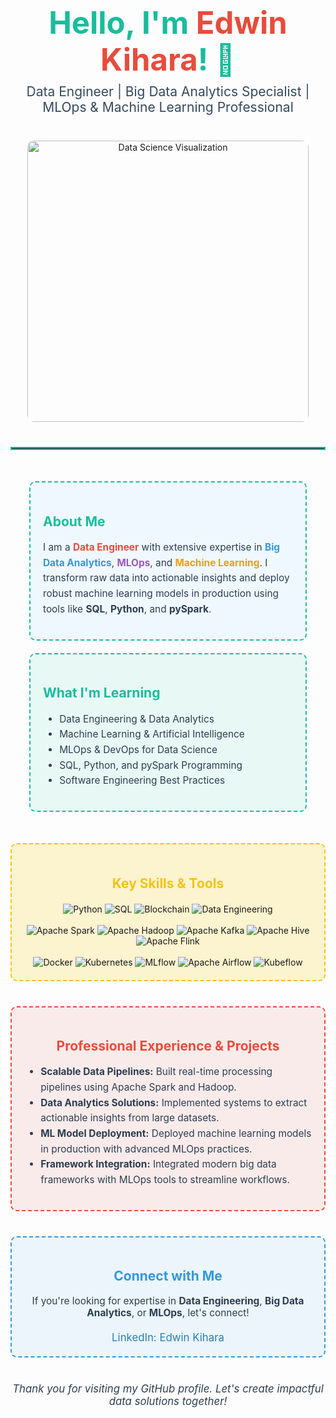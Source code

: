 <div align="center">
  <h1 style="color: #1abc9c; font-size: 3.5em; margin-bottom: 0.2em;">
    Hello, I'm <span style="color: #e74c3c;">Edwin Kihara</span>! 👋
  </h1>
  <p style="font-size: 1.5em; color: #34495e; margin-top: 0;">
    Data Engineer | Big Data Analytics Specialist | MLOps & Machine Learning Professional
  </p>
  <img src="https://media.giphy.com/media/3o7TKSjRrfIPjeiVy8/giphy.gif" alt="Data Science Visualization" width="450" style="border-radius: 10px; margin-top: 20px;">
</div>

<hr style="border: 2px solid #1abc9c; margin: 40px 0;">

<!-- Two-Column Layout for Intro Sections -->
<div style="display: flex; flex-wrap: wrap; justify-content: space-around; margin-bottom: 40px;">

  <!-- About Me -->
  <div style="flex: 1; min-width: 300px; max-width: 400px; margin: 10px; background-color: #f0f8ff; padding: 20px; border-radius: 10px; border: 2px dashed #1abc9c;">
    <h2 style="color: #1abc9c;">About Me</h2>
    <p style="color: #2c3e50; font-size: 1.1em; line-height: 1.6;">
      I am a <strong style="color:#e74c3c;">Data Engineer</strong> with extensive expertise in 
      <strong style="color:#3498db;">Big Data Analytics</strong>, 
      <strong style="color:#9b59b6;">MLOps</strong>, and 
      <strong style="color:#f39c12;">Machine Learning</strong>. I transform raw data into actionable insights and deploy robust machine learning models in production using tools like <strong>SQL</strong>, <strong>Python</strong>, and <strong>pySpark</strong>.
    </p>
  </div>

  <!-- What I'm Learning -->
  <div style="flex: 1; min-width: 300px; max-width: 400px; margin: 10px; background-color: #e8f8f5; padding: 20px; border-radius: 10px; border: 2px dashed #1abc9c;">
    <h2 style="color: #1abc9c;">What I'm Learning</h2>
    <ul style="color: #2c3e50; font-size: 1.1em; line-height: 1.6;">
      <li>Data Engineering & Data Analytics</li>
      <li>Machine Learning & Artificial Intelligence</li>
      <li>MLOps & DevOps for Data Science</li>
      <li>SQL, Python, and pySpark Programming</li>
      <li>Software Engineering Best Practices</li>
    </ul>
  </div>
</div>

<!-- Key Skills & Tools Section -->
<div style="background-color: #fcf3cf; padding: 20px; border-radius: 10px; border: 2px dashed #f1c40f; margin-bottom: 40px;">
  <h2 style="text-align: center; color: #f1c40f;">Key Skills & Tools</h2>
  <div align="center" style="margin-top: 20px;">
    <!-- General Skills -->
    <img src="https://img.shields.io/badge/Python-3776AB?style=for-the-badge&logo=python&logoColor=white" alt="Python">
    <img src="https://img.shields.io/badge/SQL-4479A1?style=for-the-badge&logo=postgresql&logoColor=white" alt="SQL">
    <img src="https://img.shields.io/badge/Blockchain-323232?style=for-the-badge&logo=ethereum&logoColor=white" alt="Blockchain">
    <img src="https://img.shields.io/badge/Data_Engineering-FF69B4?style=for-the-badge&logo=data&logoColor=white" alt="Data Engineering">
    <br/><br/>
    <!-- Big Data Analytics Skills -->
    <img src="https://img.shields.io/badge/Apache_Spark-E25A1C?style=for-the-badge&logo=apache-spark&logoColor=white" alt="Apache Spark">
    <img src="https://img.shields.io/badge/Apache_Hadoop-2C3E50?style=for-the-badge&logo=apachehadoop&logoColor=white" alt="Apache Hadoop">
    <img src="https://img.shields.io/badge/Apache_Kafka-231F20?style=for-the-badge&logo=apachekafka&logoColor=white" alt="Apache Kafka">
    <img src="https://img.shields.io/badge/Apache_Hive-FF9900?style=for-the-badge&logo=apachehive&logoColor=white" alt="Apache Hive">
    <img src="https://img.shields.io/badge/Apache_Flink-00BFFF?style=for-the-badge&logo=apacheflink&logoColor=white" alt="Apache Flink">
    <br/><br/>
    <!-- MLOps & DevOps Skills -->
    <img src="https://img.shields.io/badge/Docker-2496ED?style=for-the-badge&logo=docker&logoColor=white" alt="Docker">
    <img src="https://img.shields.io/badge/Kubernetes-326CE5?style=for-the-badge&logo=kubernetes&logoColor=white" alt="Kubernetes">
    <img src="https://img.shields.io/badge/MLflow-05A5D1?style=for-the-badge&logo=mlflow&logoColor=white" alt="MLflow">
    <img src="https://img.shields.io/badge/Apache_Airflow-017CEE?style=for-the-badge&logo=apacheairflow&logoColor=white" alt="Apache Airflow">
    <img src="https://img.shields.io/badge/Kubeflow-0E6EB8?style=for-the-badge&logo=kubeflow&logoColor=white" alt="Kubeflow">
  </div>
</div>

<!-- Professional Experience & Projects -->
<div style="background-color: #f9ebea; padding: 20px; border-radius: 10px; border: 2px dashed #e74c3c; margin-bottom: 40px;">
  <h2 style="color: #e74c3c; text-align: center;">Professional Experience & Projects</h2>
  <ul style="color: #2c3e50; font-size: 1.1em; line-height: 1.6;">
    <li><strong>Scalable Data Pipelines:</strong> Built real-time processing pipelines using Apache Spark and Hadoop.</li>
    <li><strong>Data Analytics Solutions:</strong> Implemented systems to extract actionable insights from large datasets.</li>
    <li><strong>ML Model Deployment:</strong> Deployed machine learning models in production with advanced MLOps practices.</li>
    <li><strong>Framework Integration:</strong> Integrated modern big data frameworks with MLOps tools to streamline workflows.</li>
  </ul>
</div>

<!-- Connect with Me -->
<div style="background-color: #ebf5fb; padding: 20px; border-radius: 10px; border: 2px dashed #3498db;">
  <h2 style="color: #3498db; text-align: center;">Connect with Me</h2>
  <p style="color: #2c3e50; font-size: 1.1em; text-align: center;">If you're looking for expertise in <strong>Data Engineering</strong>, <strong>Big Data Analytics</strong>, or <strong>MLOps</strong>, let's connect!</p>
  <div align="center" style="margin-top: 20px;">
    <a href="https://www.linkedin.com/in/edwinkihara/" style="text-decoration: none; font-size: 1.2em; color: #2980b9;">LinkedIn: Edwin Kihara</a>
  </div>
</div>

<div align="center" style="margin-top: 40px;">
  <em style="color: #2c3e50; font-size: 1.2em;">
    Thank you for visiting my GitHub profile. Let's create impactful data solutions together!
  </em>
</div>

<!-- SEO Keywords: Data Engineering, Big Data Analytics, MLOps, Machine Learning, Data Science, SQL, Python, pySpark, Apache Spark, Apache Hadoop, Kubernetes, Docker -->
